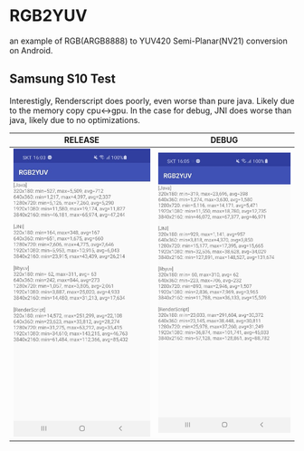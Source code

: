 RGB2YUV
===

an example of RGB(ARGB8888) to YUV420 Semi-Planar(NV21) conversion on Android.


## Samsung S10 Test ##
Interestigly, Renderscript does poorly, even worse than pure java. Likely due to the memory copy cpu<->gpu.
In the case for debug, JNI does worse than java, likely due to no optimizations.

|RELEASE|DEBUG|
| :--: | :--:|
|![release](doc/release.jpeg)|![debug](doc/debug.jpeg)|
